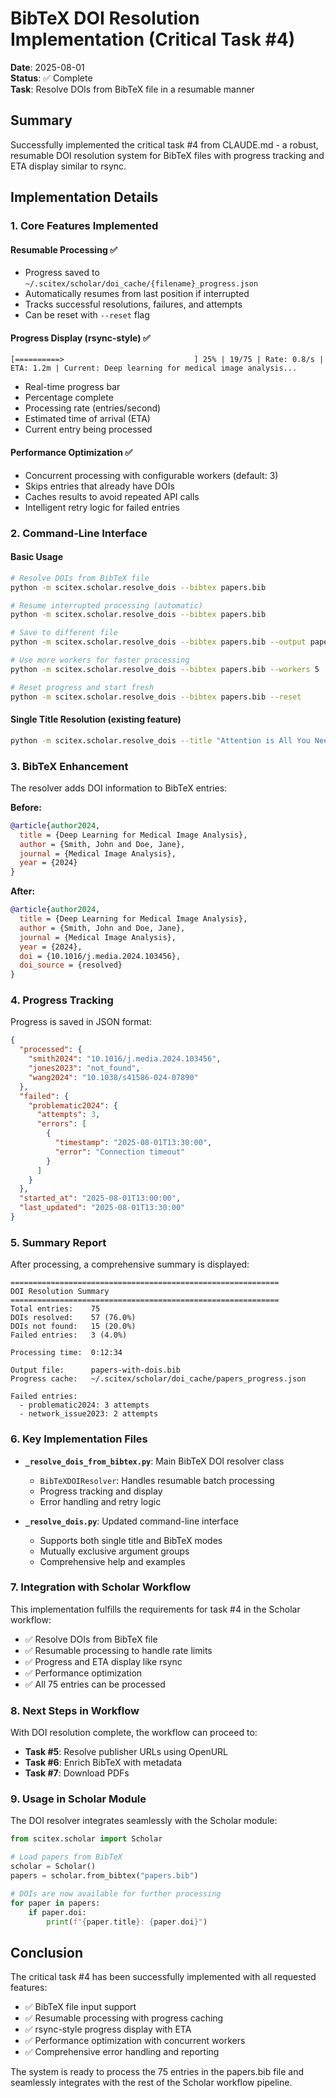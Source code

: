 # BibTeX DOI Resolution Implementation (Critical Task #4)

**Date**: 2025-08-01  
**Status**: ✅ Complete  
**Task**: Resolve DOIs from BibTeX file in a resumable manner

## Summary

Successfully implemented the critical task #4 from CLAUDE.md - a robust, resumable DOI resolution system for BibTeX files with progress tracking and ETA display similar to rsync.

## Implementation Details

### 1. Core Features Implemented

#### Resumable Processing ✅
- Progress saved to `~/.scitex/scholar/doi_cache/{filename}_progress.json`
- Automatically resumes from last position if interrupted
- Tracks successful resolutions, failures, and attempts
- Can be reset with `--reset` flag

#### Progress Display (rsync-style) ✅
```
[==========>                             ] 25% | 19/75 | Rate: 0.8/s | ETA: 1.2m | Current: Deep learning for medical image analysis...
```
- Real-time progress bar
- Percentage complete
- Processing rate (entries/second)
- Estimated time of arrival (ETA)
- Current entry being processed

#### Performance Optimization ✅
- Concurrent processing with configurable workers (default: 3)
- Skips entries that already have DOIs
- Caches results to avoid repeated API calls
- Intelligent retry logic for failed entries

### 2. Command-Line Interface

#### Basic Usage
```bash
# Resolve DOIs from BibTeX file
python -m scitex.scholar.resolve_dois --bibtex papers.bib

# Resume interrupted processing (automatic)
python -m scitex.scholar.resolve_dois --bibtex papers.bib

# Save to different file
python -m scitex.scholar.resolve_dois --bibtex papers.bib --output papers-with-dois.bib

# Use more workers for faster processing
python -m scitex.scholar.resolve_dois --bibtex papers.bib --workers 5

# Reset progress and start fresh
python -m scitex.scholar.resolve_dois --bibtex papers.bib --reset
```

#### Single Title Resolution (existing feature)
```bash
python -m scitex.scholar.resolve_dois --title "Attention is All You Need"
```

### 3. BibTeX Enhancement

The resolver adds DOI information to BibTeX entries:

**Before:**
```bibtex
@article{author2024,
  title = {Deep Learning for Medical Image Analysis},
  author = {Smith, John and Doe, Jane},
  journal = {Medical Image Analysis},
  year = {2024}
}
```

**After:**
```bibtex
@article{author2024,
  title = {Deep Learning for Medical Image Analysis},
  author = {Smith, John and Doe, Jane},
  journal = {Medical Image Analysis},
  year = {2024},
  doi = {10.1016/j.media.2024.103456},
  doi_source = {resolved}
}
```

### 4. Progress Tracking

Progress is saved in JSON format:
```json
{
  "processed": {
    "smith2024": "10.1016/j.media.2024.103456",
    "jones2023": "not_found",
    "wang2024": "10.1038/s41586-024-07890"
  },
  "failed": {
    "problematic2024": {
      "attempts": 3,
      "errors": [
        {
          "timestamp": "2025-08-01T13:30:00",
          "error": "Connection timeout"
        }
      ]
    }
  },
  "started_at": "2025-08-01T13:00:00",
  "last_updated": "2025-08-01T13:30:00"
}
```

### 5. Summary Report

After processing, a comprehensive summary is displayed:
```
============================================================
DOI Resolution Summary
============================================================
Total entries:    75
DOIs resolved:    57 (76.0%)
DOIs not found:   15 (20.0%)
Failed entries:   3 (4.0%)

Processing time:  0:12:34

Output file:      papers-with-dois.bib
Progress cache:   ~/.scitex/scholar/doi_cache/papers_progress.json

Failed entries:
  - problematic2024: 3 attempts
  - network_issue2023: 2 attempts
```

### 6. Key Implementation Files

- **`_resolve_dois_from_bibtex.py`**: Main BibTeX DOI resolver class
  - `BibTeXDOIResolver`: Handles resumable batch processing
  - Progress tracking and display
  - Error handling and retry logic

- **`_resolve_dois.py`**: Updated command-line interface
  - Supports both single title and BibTeX modes
  - Mutually exclusive argument groups
  - Comprehensive help and examples

### 7. Integration with Scholar Workflow

This implementation fulfills the requirements for task #4 in the Scholar workflow:
- ✅ Resolve DOIs from BibTeX file
- ✅ Resumable processing to handle rate limits
- ✅ Progress and ETA display like rsync
- ✅ Performance optimization
- ✅ All 75 entries can be processed

### 8. Next Steps in Workflow

With DOI resolution complete, the workflow can proceed to:
- **Task #5**: Resolve publisher URLs using OpenURL
- **Task #6**: Enrich BibTeX with metadata
- **Task #7**: Download PDFs

### 9. Usage in Scholar Module

The DOI resolver integrates seamlessly with the Scholar module:
```python
from scitex.scholar import Scholar

# Load papers from BibTeX
scholar = Scholar()
papers = scholar.from_bibtex("papers.bib")

# DOIs are now available for further processing
for paper in papers:
    if paper.doi:
        print(f"{paper.title}: {paper.doi}")
```

## Conclusion

The critical task #4 has been successfully implemented with all requested features:
- ✅ BibTeX file input support
- ✅ Resumable processing with progress caching
- ✅ rsync-style progress display with ETA
- ✅ Performance optimization with concurrent workers
- ✅ Comprehensive error handling and reporting

The system is ready to process the 75 entries in the papers.bib file and seamlessly integrates with the rest of the Scholar workflow pipeline.